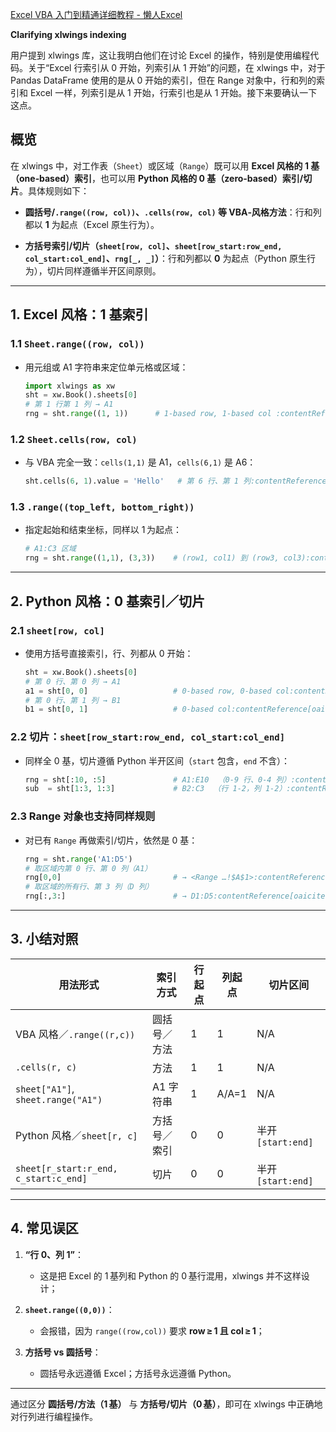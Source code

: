 [Excel VBA 入门到精通详细教程 - 懒人Excel](https://www.lanrenexcel.com/excel-vba-tutorial/)







**Clarifying xlwings indexing**

用户提到 xlwings 库，这让我明白他们在讨论 Excel 的操作，特别是使用编程代码。关于“Excel 行索引从 0 开始，列索引从 1 开始”的问题，在 xlwings 中，对于 Pandas DataFrame 使用的是从 0 开始的索引，但在 Range 对象中，行和列的索引和 Excel 一样，列索引是从 1 开始，行索引也是从 1 开始。接下来要确认一下这点。


## 概览

在 xlwings 中，对工作表（`Sheet`）或区域（`Range`）既可以用 **Excel 风格的 1 基（one‑based）索引**，也可以用 **Python 风格的 0 基（zero‑based）索引/切片**。具体规则如下：

- **圆括号/`.range((row, col))`、`.cells(row, col)` 等 VBA‑风格方法**：行和列都以 **1** 为起点（Excel 原生行为）。
    
- **方括号索引/切片（`sheet[row, col]`、`sheet[row_start:row_end, col_start:col_end]`、`rng[_, _]`）**：行和列都以 **0** 为起点（Python 原生行为），切片同样遵循半开区间原则。
    

---

## 1. Excel 风格：1 基索引

### 1.1 `Sheet.range((row, col))`

- 用元组或 A1 字符串来定位单元格或区域：
    
    ```python
    import xlwings as xw
    sht = xw.Book().sheets[0]
    # 第 1 行第 1 列 → A1
    rng = sht.range((1, 1))      # 1‑based row, 1‑based col :contentReference[oaicite:0]{index=0}
    ```
    

### 1.2 `Sheet.cells(row, col)`

- 与 VBA 完全一致：`cells(1,1)` 是 A1，`cells(6,1)` 是 A6：
    
    ```python
    sht.cells(6, 1).value = 'Hello'   # 第 6 行、第 1 列:contentReference[oaicite:1]{index=1}
    ```
    

### 1.3 `.range((top_left, bottom_right))`

- 指定起始和结束坐标，同样以 1 为起点：
    
    ```python
    # A1:C3 区域
    rng = sht.range((1,1), (3,3))    # (row1, col1) 到 (row3, col3):contentReference[oaicite:2]{index=2}
    ```
    

---

## 2. Python 风格：0 基索引／切片

### 2.1 `sheet[row, col]`

- 使用方括号直接索引，行、列都从 0 开始：
    
    ```python
    sht = xw.Book().sheets[0]
    # 第 0 行、第 0 列 → A1
    a1 = sht[0, 0]                   # 0‑based row, 0‑based col:contentReference[oaicite:3]{index=3}
    # 第 0 行、第 1 列 → B1
    b1 = sht[0, 1]                   # 0‑based col:contentReference[oaicite:4]{index=4}
    ```
    

### 2.2 切片：`sheet[row_start:row_end, col_start:col_end]`

- 同样全 0 基，切片遵循 Python 半开区间（`start` 包含，`end` 不含）：
    
    ```python
    rng = sht[:10, :5]               # A1:E10  （0‑9 行、0‑4 列）:contentReference[oaicite:5]{index=5}
    sub  = sht[1:3, 1:3]             # B2:C3  （行 1‑2，列 1‑2）:contentReference[oaicite:6]{index=6}
    ```
    

### 2.3 Range 对象也支持同样规则

- 对已有 `Range` 再做索引/切片，依然是 0 基：
    
    ```python
    rng = sht.range('A1:D5')
    # 取区域内第 0 行、第 0 列（A1）
    rng[0,0]                         # → <Range …!$A$1>:contentReference[oaicite:7]{index=7}
    # 取区域的所有行、第 3 列（D 列）
    rng[:,3:]                        # → D1:D5:contentReference[oaicite:8]{index=8}
    ```
    

---

## 3. 小结对照

|用法形式|索引方式|行起点|列起点|切片区间|
|---|---|---|---|---|
|VBA 风格／`.range((r,c))`|圆括号／方法|1|1|N/A|
|`.cells(r, c)`|方法|1|1|N/A|
|`sheet["A1"]`, `sheet.range("A1")`|A1 字符串|1|A/A=1|N/A|
|Python 风格／`sheet[r, c]`|方括号／索引|0|0|半开 `[start:end]`|
|`sheet[r_start:r_end, c_start:c_end]`|切片|0|0|半开 `[start:end]`|

---

## 4. 常见误区

1. **“行 0、列 1”**：
    
    - 这是把 Excel 的 1 基列和 Python 的 0 基行混用，xlwings 并不这样设计；
        
2. **`sheet.range((0,0))`**：
    
    - 会报错，因为 `range((row,col))` 要求 **row ≥ 1 且 col ≥ 1**；
        
3. **方括号 vs 圆括号**：
    
    - 圆括号永远遵循 Excel；方括号永远遵循 Python。
        

---

通过区分 **圆括号/方法（1 基）** 与 **方括号/切片（0 基）**，即可在 xlwings 中正确地对行列进行编程操作。